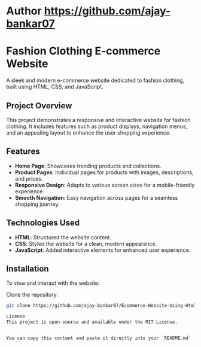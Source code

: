 # Author https://github.com/ajay-bankar07
# Fashion Clothing E-commerce Website

A sleek and modern e-commerce website dedicated to fashion clothing, built using HTML, CSS, and JavaScript.

## Project Overview

This project demonstrates a responsive and interactive website for fashion clothing. It includes features such as product displays, navigation menus, and an appealing layout to enhance the user shopping experience.

## Features

- **Home Page**: Showcases trending products and collections.
- **Product Pages**: Individual pages for products with images, descriptions, and prices.
- **Responsive Design**: Adapts to various screen sizes for a mobile-friendly experience.
- **Smooth Navigation**: Easy navigation across pages for a seamless shopping journey.

## Technologies Used

- **HTML**: Structured the website content.
- **CSS**: Styled the website for a clean, modern appearance.
- **JavaScript**: Added interactive elements for enhanced user experience.

## Installation

To view and interact with the website:

 Clone the repository:
   ```bash
   git clone https://github.com/ajay-bankar07/Ecommerce-Website-Using-Html-Css-and-JavaScript.git

License
This project is open-source and available under the MIT License.


You can copy this content and paste it directly into your `README.md` file on GitHub. Let me know if you'd like any other adjustments!

